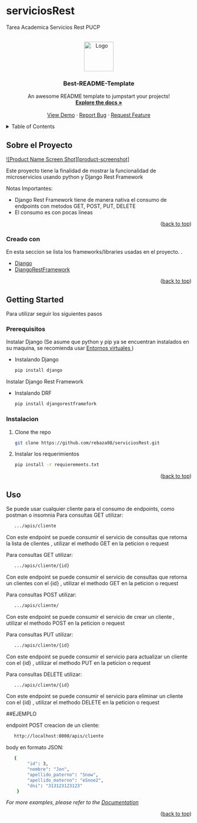 # serviciosRest
Tarea Academica Servicios Rest PUCP 
<!-- Improved compatibility of back to top link: See: https://github.com/othneildrew/Best-README-Template/pull/73 -->
<a name="readme-top"></a>
<!--
*** Thanks for checking out the Best-README-Template. If you have a suggestion
*** that would make this better, please fork the repo and create a pull request
*** or simply open an issue with the tag "enhancement".
*** Don't forget to give the project a star!
*** Thanks again! Now go create something AMAZING! :D
-->



<!-- PROJECT SHIELDS -->
<!--
*** I'm using markdown "reference style" links for readability.
*** Reference links are enclosed in brackets [ ] instead of parentheses ( ).
*** See the bottom of this document for the declaration of the reference variables
*** for contributors-url, forks-url, etc. This is an optional, concise syntax you may use.
*** https://www.markdownguide.org/basic-syntax/#reference-style-links
-->



<!-- PROJECT LOGO -->
<br />
<div align="center">
  <a href="https://github.com/othneildrew/Best-README-Template">
    <img src="images/logo.png" alt="Logo" width="80" height="80">
  </a>

  <h3 align="center">Best-README-Template</h3>

  <p align="center">
    An awesome README template to jumpstart your projects!
    <br />
    <a href="https://github.com/othneildrew/Best-README-Template"><strong>Explore the docs »</strong></a>
    <br />
    <br />
    <a href="https://github.com/othneildrew/Best-README-Template">View Demo</a>
    ·
    <a href="https://github.com/othneildrew/Best-README-Template/issues">Report Bug</a>
    ·
    <a href="https://github.com/othneildrew/Best-README-Template/issues">Request Feature</a>
  </p>
</div>



<!-- TABLE OF CONTENTS -->
<details>
  <summary>Table of Contents</summary>
  <ol>
    <li>
      <a href="#about-the-project">About The Project</a>
      <ul>
        <li><a href="#built-with">Built With</a></li>
      </ul>
    </li>
    <li>
      <a href="#getting-started">Getting Started</a>
      <ul>
        <li><a href="#prerequisites">Prerequisites</a></li>
        <li><a href="#installation">Installation</a></li>
      </ul>
    </li>
    <li><a href="#usage">Usage</a></li>
    <li><a href="#roadmap">Roadmap</a></li>
    <li><a href="#contributing">Contributing</a></li>
    <li><a href="#license">License</a></li>
    <li><a href="#contact">Contact</a></li>
    <li><a href="#acknowledgments">Acknowledgments</a></li>
  </ol>
</details>



<!-- ABOUT THE PROJECT -->
## Sobre el Proyecto

[![Product Name Screen Shot][product-screenshot]](https://example.com)

Este proyecto tiene la finalidad de mostrar la funcionalidad de microservicios usando python y Django Rest Framework

Notas Importantes:
* Django Rest Framework tiene de manera nativa el consumo de endpoints con metodos GET, POST, PUT, DELETE
* El consumo es con pocas lineas


<p align="right">(<a href="#readme-top">back to top</a>)</p>



### Creado con

En esta seccion se lista los  frameworks/libraries usadas en el proyecto. .

* [Django]
* [DjangoRestFramework]

<p align="right">(<a href="#readme-top">back to top</a>)</p>



<!-- GETTING STARTED -->
## Getting Started

Para utilizar seguir los siguientes pasos
### Prerequisitos

Instalar Django (Se asume que python y pip ya se encuentran instalados en su maquina, se recomienda usar [Entornos virtuales ])
* Instalando Django
  ```sh
  pip install django
  ```
Instalar Django Rest Framework 
* Instalando DRF
  ```sh
  pip install djangorestframefork
  ```

### Instalacion

1. Clone the repo
   ```sh
   git clone https://github.com/rebaza98/serviciosRest.git
   ```
2. Instalar los requerimientos
   ```sh
   pip install -r requierements.txt
   ```

<p align="right">(<a href="#readme-top">back to top</a>)</p>



<!-- USAGE EXAMPLES -->
## Uso

Se puede usar cualquier cliente para el consumo de endpoints, como postman o insomnia
Para consultas GET utilizar:

```sh
   .../apis/cliente
```
Con este endpoint se puede consumir el servicio de consultas que retorna  la lista de clientes , utilizar el methodo GET en la peticion o request

Para consultas GET utilizar:

```sh
   .../apis/cliente/{id}
```
Con este endpoint se puede consumir el servicio de consultas que retorna  un clientes con el {id} , utilizar el methodo GET en la peticion o request

Para consultas POST utilizar:

```sh
   .../apis/cliente/
```
Con este endpoint se puede consumir el servicio de crear un cliente , utilizar el methodo POST en la peticion o request

Para consultas PUT utilizar:

```sh
   .../apis/cliente/{id}
```
Con este endpoint se puede consumir el servicio para actualizar un cliente con el {id} , utilizar el methodo PUT en la peticion o request

Para consultas DELETE utilizar:

```sh
   .../apis/cliente/{id}
```
Con este endpoint se puede consumir el servicio para eliminar un cliente con el {id} , utilizar el methodo DELETE en la peticion o request


##EJEMPLO

endpoint POST creacion de un cliente:
```sh
   http://localhost:8000/apis/cliente
```
body en formato JSON:
```sh
   {
		"id": 3,
		"nombre": "Jon",
		"apellido_paterno": "Snow",
		"apellido_materno": "eSnoe2",
		"dni": "313123123123"
	}
```



_For more examples, please refer to the [Documentation](https://example.com)_

<p align="right">(<a href="#readme-top">back to top</a>)</p>








<!-- MARKDOWN LINKS & IMAGES -->
<!-- https://www.markdownguide.org/basic-syntax/#reference-style-links -->

[Django]: https://www.djangoproject.com/
[DjangoRestFramework]: https://www.django-rest-framework.org/
[Entornos virtuales]: https://www.programaenpython.com/miscelanea/crear-entornos-virtuales-en-python/
